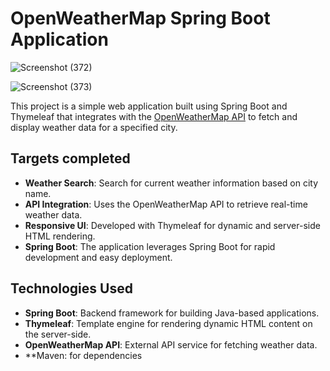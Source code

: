 # OpenWeatherMap Spring Boot Application

![Screenshot (372)](https://github.com/user-attachments/assets/fd094e8f-f2fe-40c1-b3e1-fb135040489a)

![Screenshot (373)](https://github.com/user-attachments/assets/f87462a8-be72-46cf-afc6-d49f4c49372f)


This project is a simple web application built using Spring Boot and Thymeleaf that integrates with the [OpenWeatherMap API](https://openweathermap.org/api) to fetch and display weather data for a specified city.

## Targets completed

- **Weather Search**: Search for current weather information based on city name.
- **API Integration**: Uses the OpenWeatherMap API to retrieve real-time weather data.
- **Responsive UI**: Developed with Thymeleaf for dynamic and server-side HTML rendering.
- **Spring Boot**: The application leverages Spring Boot for rapid development and easy deployment.

## Technologies Used

- **Spring Boot**: Backend framework for building Java-based applications.
- **Thymeleaf**: Template engine for rendering dynamic HTML content on the server-side.
- **OpenWeatherMap API**: External API service for fetching weather data.
- **Maven: for dependencies 
